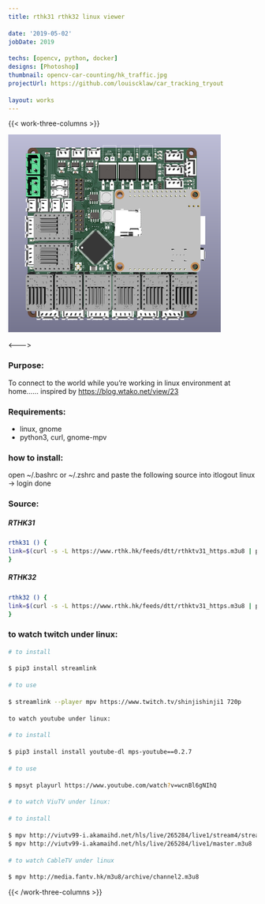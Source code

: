 ```yaml
---
title: rthk31 rthk32 linux viewer

date: '2019-05-02'
jobDate: 2019

techs: [opencv, python, docker]
designs: [Photoshop]
thumbnail: opencv-car-counting/hk_traffic.jpg
projectUrl: https://github.com/louiscklaw/car_tracking_tryout

layout: works
---
```


{{< work-three-columns >}}

![](./thumbnail.png)

<---> <!-- magic separator, between columns -->

### Purpose:

To connect to the world while you’re working in linux environment at home…… inspired by https://blog.wtako.net/view/23

### Requirements:

- linux, gnome
- python3, curl, gnome-mpv

### how to install:

open ~/.bashrc or ~/.zshrc and paste the following source into itlogout linux -> login
done

### Source:

##### RTHK31

```bash
rthk31 () {
link=$(curl -s -L https://www.rthk.hk/feeds/dtt/rthktv31_https.m3u8 | python2 -c 'import sys; list=sys.stdin.readlines(); print list[list.index("#EXT-X-STREAM-INF:PROGRAM-ID=1,BANDWIDTH=2180000,RESOLUTION=1280x720,CODECS=\"avc1.66.30, mp4a.40.2\""\n")+1]') && mpv $link &
}
```

##### RTHK32

```bash
rthk32 () {
link=$(curl -s -L https://www.rthk.hk/feeds/dtt/rthktv31_https.m3u8 | python2 -c 'import sys; list=sys.stdin.readlines(); print list[list.index("#EXT-X-STREAM-INF:PROGRAM-ID=1,BANDWIDTH=2148000,RESOLUTION=1280x720,CODECS=\"avc1.66.30, mp4a.40.2\"\n")+1]') && mpv $link &
}
```

### to watch twitch under linux:

```bash
# to install

$ pip3 install streamlink

# to use

$ streamlink --player mpv https://www.twitch.tv/shinjishinji1 720p

to watch youtube under linux:

# to install

$ pip3 install install youtube-dl mps-youtube==0.2.7

# to use

$ mpsyt playurl https://www.youtube.com/watch?v=wcnBl6gNIhQ

# to watch ViuTV under linux:

# to install

$ mpv http://viutv99-i.akamaihd.net/hls/live/265284/live1/stream4/streamPlaylist.m3u8
$ mpv http://viutv99-i.akamaihd.net/hls/live/265284/live1/master.m3u8

# to watch CableTV under linux

$ mpv http://media.fantv.hk/m3u8/archive/channel2.m3u8

```

{{< /work-three-columns >}}
